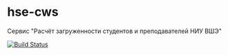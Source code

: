 # hse-cws
Сервис "Расчёт загруженности студентов и преподавателей НИУ ВШЭ"

[![Build Status](https://travis-ci.org/holuhoev/hse-cws.svg?branch=master)](https://travis-ci.org/holuhoev/hse-cws)